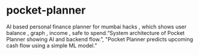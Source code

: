 # pocket-planner
AI based personal finance planner for mumbai hacks , which shows user balance , graph , income , safe to spend.“System architecture of Pocket Planner showing AI and backend flow.”, "Pocket Planner predicts upcoming cash flow using a simple ML model.”
